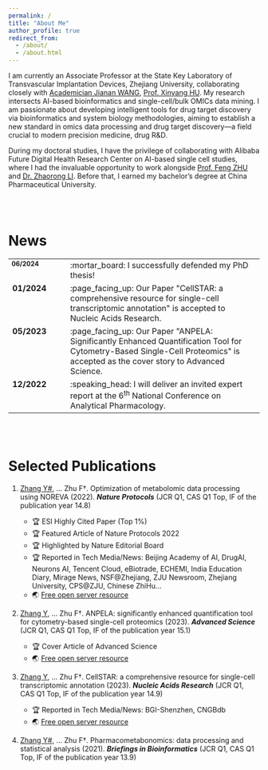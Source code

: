 ```yaml
---
permalink: /
title: "About Me"
author_profile: true
redirect_from: 
  - /about/
  - /about.html
---
```


I am currently an Associate Professor at the State Key Laboratory of Transvascular Implantation Devices, Zhejiang University, collaborating closely with [Academician Jianan WANG](https://baike.baidu.com/item/%E7%8E%8B%E5%BB%BA%E5%AE%89/10767262?fr=ge_ala), [Prof. Xinyang HU](https://person.zju.edu.cn/huxinyang/). My research intersects AI-based bioinformatics and single-cell/bulk OMICs data mining. I am passionate about developing intelligent tools for drug target discovery via bioinformatics and system biology methodologies, aiming to establish a new standard in omics data processing and drug target discovery—a field crucial to modern precision medicine, drug R&D.

During my doctoral studies, I have the privilege of collaborating with Alibaba Future Digital Health Research Center on AI-based single cell studies, where I had the invaluable opportunity to work alongside [Prof. Feng ZHU](https://person.zju.edu.cn/zhufeng/) and [Dr. Zhaorong LI](https://baike.baidu.com/item/%E6%9D%8E%E5%85%86%E8%9E%8D/64986090?fr=ge_ala). Before that, I earned my bachelor’s degree at China Pharmaceutical University.

<br>
<br>

News
======
<table>
  <tr>
    <td style="width: 100px; vertical-align: top; font-size: 0.8em;"><strong>06/2024</strong></td>
    <td>:mortar_board: I successfully defended my PhD thesis!</td>
  </tr>
  <tr>
    <td style="width: 100px; vertical-align: top;"><strong>01/2024</strong></td>
    <td>:page_facing_up: Our Paper "CellSTAR: a comprehensive resource for single-cell transcriptomic annotation" is accepted to Nucleic Acids Research.</td>
  </tr>
  <tr>
    <td style="width: 100px; vertical-align: top;"><strong>05/2023</strong></td>
    <td>:page_facing_up: Our Paper "ANPELA: Significantly Enhanced Quantification Tool for Cytometry-Based Single-Cell Proteomics" is accepted as the cover story to Advanced Science.</td>
  </tr>
  <tr>
    <td style="width: 100px; vertical-align: top;"><strong>12/2022</strong></td>
    <td>:speaking_head: I will deliver an invited expert report at the 6<sup>th</sup> National Conference on Analytical Pharmacology.</td>
  </tr>
</table>

<br>
<br>

Selected Publications
======
1. <u>Zhang Y#</u>, … Zhu F†. Optimization of metabolomic data processing using NOREVA (2022). ***Nature Protocols*** (JCR Q1, CAS Q1 Top, IF of the publication year 14.8)
   - :trophy: ESI Highly Cited Paper (Top 1%)
   - :trophy: Featured Article of Nature Protocols 2022
   - :trophy: Highlighted by Nature Editorial Board
   - :trophy: Reported in Tech Media/News: Beijing Academy of AI, DrugAI, Neurons AI, Tencent Cloud, eBiotrade, ECHEMI, India Education Diary, Mirage News, NSF@Zhejiang, ZJU Newsroom, Zhejiang University, CPS@ZJU, Chinese ZhiHu…
   - :earth_asia: [Free open server resource](https://idrblab.org/noreva/)
     
2. <u>Zhang Y</u>, … Zhu F†. ANPELA: significantly enhanced quantification tool for cytometry-based single-cell proteomics (2023). ***Advanced Science*** (JCR Q1, CAS Q1 Top, IF of the publication year 15.1)
   - :trophy: Cover Article of Advanced Science
   - :earth_asia: [Free open server resource](https://idrblab.org/anpela/)
     
3. <u>Zhang Y</u>, … Zhu F†. CellSTAR: a comprehensive resource for single-cell transcriptomic annotation (2023). ***Nucleic Acids Research*** (JCR Q1, CAS Q1 Top, IF of the publication year 14.9)
   - :trophy: Reported in Tech Media/News: BGI-Shenzhen, CNGBdb
   - :earth_asia: [Free open server resource](https://idrblab.org/anpela/)
5. <u>Zhang Y#</u>, … Zhu F†. Pharmacometabonomics: data processing and statistical analysis (2021). ***Briefings in Bioinformatics*** (JCR Q1, CAS Q1 Top, IF of the publication year 13.9)


